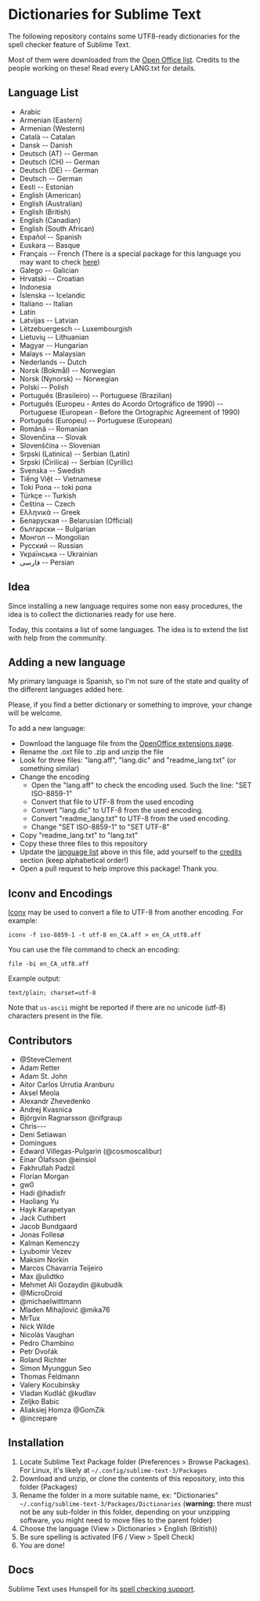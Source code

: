 # Dictionaries for Sublime Text

The following repository contains some UTF8-ready dictionaries for the spell checker feature of Sublime Text.

Most of them were downloaded from the [Open Office list](http://extensions.services.openoffice.org/en/dictionaries). Credits to the people working on these! Read every LANG.txt for details.

## Language List

 * Arabic
 * Armenian (Eastern)
 * Armenian (Western)
 * Català -- Catalan
 * Dansk -- Danish
 * Deutsch (AT) -- German
 * Deutsch (CH) -- German
 * Deutsch (DE) -- German
 * Deutsch -- German
 * Eesti -- Estonian
 * English (American)
 * English (Australian)
 * English (British)
 * English (Canadian)
 * English (South African)
 * Español -- Spanish
 * Euskara -- Basque
 * Français -- French (There is a special package for this language you may want to check [here](https://github.com/superbob/SublimeTextLanguageFrench))
 * Galego -- Galician
 * Hrvatski -- Croatian
 * Indonesia
 * Íslenska -- Icelandic
 * Italiano -- Italian
 * Latin
 * Latvijas -- Latvian
 * Lëtzebuergesch -- Luxembourgish
 * Lietuvių -- Lithuanian
 * Magyar -- Hungarian
 * Malays -- Malaysian
 * Nederlands -- Dutch
 * Norsk (Bokmål) -- Norwegian
 * Norsk (Nynorsk) -- Norwegian
 * Polski -- Polish
 * Português (Brasileiro) -- Portuguese (Brazilian)
 * Português (Europeu - Antes do Acordo Ortográfico de 1990) -- Portuguese (European - Before the Ortographic Agreement of 1990)
 * Português (Europeu) -- Portuguese (European)
 * Română -- Romanian
 * Slovenčina -- Slovak
 * Slovenščina -- Slovenian
 * Srpski (Latinica) -- Serbian (Latin)
 * Srpski (Ćirilica) -- Serbian (Cyrillic)
 * Svenska -- Swedish
 * Tiếng Việt -- Vietnamese
 * Toki Pona -- toki pona
 * Türkçe -- Turkish
 * Čeština -- Czech
 * Ελληνικά -- Greek
 * Беларуская -- Belarusian (Official)
 * български -- Bulgarian
 * Монгол -- Mongolian
 * Русский -- Russian
 * Українська -- Ukrainian
 * فارسی -- Persian

## Idea

Since installing a new language requires some non easy procedures, the idea is to collect the dictionaries ready for use here.

Today, this contains a list of some languages. The idea is to extend the list with help from the community.

## Adding a new language

My primary language is Spanish, so I'm not sure of the state and quality of the different languages added here.

Please, if you find a better dictionary or something to improve, your change will be welcome.

To add a new language:

 * Download the language file from the [OpenOffice extensions page](http://extensions.services.openoffice.org/en/dictionaries).
 * Rename the .oxt file to .zip and unzip the file
 * Look for three files: "lang.aff", "lang.dic" and "readme_lang.txt" (or something similar)
 * Change the encoding
   - Open the "lang.aff" to check the encoding used. Such the line: "SET ISO-8859-1"
   - Convert that file to UTF-8 from the used encoding
   - Convert "lang.dic" to UTF-8 from the used encoding.
   - Convert "readme_lang.txt" to UTF-8 from the used encoding.
   - Change "SET ISO-8859-1" to "SET UTF-8"
 * Copy "readme_lang.txt" to "lang.txt"
 * Copy these three files to this repository
 * Update the [language list](#language-list) above in this file,
   add yourself to the [credits](#contributors) section (keep alphabetical
   order!)
 * Open a pull request to help improve this package! Thank you.

## Iconv and Encodings

[Iconv](http://en.wikipedia.org/wiki/Iconv) may be used to convert a file to UTF-8 from another encoding. For example:

	iconv -f iso-8859-1 -t utf-8 en_CA.aff > en_CA_utf8.aff

You can use the file command to check an encoding:

	file -bi en_CA_utf8.aff

Example output:

	text/plain; charset=utf-8

Note that `us-ascii` might be reported if there are no unicode (utf-8) characters present in the file.


## Contributors

 * @SteveClement
 * Adam Retter
 * Adam St. John
 * Aitor Carlos Urrutia Aranburu
 * Aksel Meola
 * Alexandr Zhevedenko
 * Andrej Kvasnica
 * Björgvin Ragnarsson @nifgraup
 * Chris---
 * Deni Setiawan
 * Domingues
 * Edward Villegas-Pulgarin (@cosmoscalibur)
 * Einar Ólafsson @einsiol
 * Fakhrullah Padzil
 * Florian Morgan
 * gw0
 * Hadi @hadisfr
 * Haoliang Yu
 * Hayk Karapetyan
 * Jack Cuthbert
 * Jacob Bundgaard
 * Jonas Follesø
 * Kalman Kemenczy
 * Lyubomir Vezev
 * Maksim Norkin
 * Marcos Chavarría Teijeiro
 * Max @ulidtko
 * Mehmet Ali Gozaydin @kubudik
 * @MicroDroid
 * @michaelwittmann
 * Mladen Mihajlović @mika76
 * MrTux
 * Nick Wilde
 * Nicolás Vaughan
 * Pedro Chambino
 * Petr Dvořák
 * Roland Richter
 * Simon Myunggun Seo
 * Thomas Feldmann
 * Valery Kocubinsky
 * Vladan Kudláč @kudlav
 * Zeljko Babic
 * Aliaksiej Homza @GomZik
 * @increpare


## Installation

  1. Locate Sublime Text Package folder (Preferences > Browse Packages).
     For Linux, it's likely at `~/.config/sublime-text-3/Packages`
  2. Download and unzip, or clone the contents of this repository, into this folder (Packages)
  3. Rename the folder in a more suitable name, ex: "Dictionaries" `~/.config/sublime-text-3/Packages/Dictionaries` (**warning:** there must not be any sub-folder in this folder, depending on your unzipping software, you might need to move files to the parent folder)
  4. Choose the language (View > Dictionaries > English (British))
  5. Be sure spelling is activated (F6 / View > Spell Check)
  6. You are done!

## Docs

Sublime Text uses Hunspell for its [spell checking support](http://www.sublimetext.com/docs/3/spell_checking.html).
